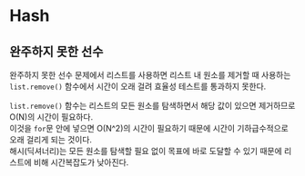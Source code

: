 # Hash
## 완주하지 못한 선수
완주하지 못한 선수 문제에서 리스트를 사용하면 리스트 내 원소를 제거할 때 사용하는 `list.remove()` 함수에서 시간이 오래 걸려 효율성 테스트를 통과하지 못한다.  

`list.remove()` 함수는 리스트의 모든 원소를 탐색하면서 해당 값이 있으면 제거하므로 O(N)의 시간이 필요하다.  
이것을 `for`문 안에 넣으면 O(N^2)의 시간이 필요하기 때문에 시간이 기하급수적으로 오래 걸리게 되는 것이다.  
해시(딕셔너리)는 모든 원소를 탐색할 필요 없이 목표에 바로 도달할 수 있기 때문에 리스트에 비해 시간복잡도가 낮아진다.  